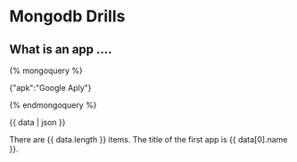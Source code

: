 # Mongodb Drills


## What is an app ....

{% mongoquery %}

{"apk":"Google Aply"}

{% endmongoquery %}

{{ data | json }}

There are {{ data.length }} items.
The title of the first app is {{ data[0].name }}.
